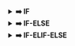 <details><summary><strong> ➡️ IF</strong></summary>

# 1.IF
- ' if ' is used to check the conditions, if the given condition is true it execute the block of code

### Syntax
```python
if(condition):
    # Block of code
```

### Example

```python
if (5>2){
    print("5 is grater then 2")
}
```

- Like that we can use the if condition we can check the any of condition in this
</details>

<details><summary><strong>➡️ IF-ELSE</strong></summary>

# 2.IF-ELSE

- In this incase the given if condition is false we can execute the block og code of else 
- Else is does not containg any condition,it execute the block of if the above conditions are false 

### Syntax

```python
if (condition):
    # BLOCK OF CODE
else:
    # BLOCK OF CODE
```

### Example

```python 
Age=20
if(Age>18):
    print("YOU ARE MAJOR")
else:
    print("YOU ARE MINOR")
```
</details>

<details><summary><strong>➡️ IF-ELIF-ELSE</strong></summary>

# 3.IF-ELIF-ELSE

- It is the checking the multiple conditions at a time,it means if we checking the ' if'
condition incase it true it execute the block of code incase  it false it's go to elif block againg it check the given condition,incase given condition is true it execute the elif block of code,incase false it goto else block and execute the else block

### Syntax

```python
if (condition..1):
    # BLOCK OF CODE
elif(Condition..2):
    # BLOCK OF CODE
else:
    # BLOCK OF CODE
```

### Example
```python
A=8
B=10
if(A>20):
    print("A is grater then 20")
elif(B>20):
    print("B is grater then 20")
else:
    print("A & B both are less then 20")
```
- Above one is the basic program of if-elif-else

- Like that we can use the N number elif statements in program